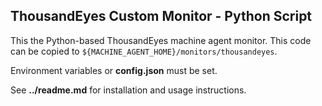 ## ThousandEyes Custom Monitor - Python Script 

This the Python-based ThousandEyes machine agent monitor. This code can be copied to `${MACHINE_AGENT_HOME}/monitors/thousandeyes`. 

Environment variables or **config.json** must be set.

See **../readme.md** for installation and usage instructions.
